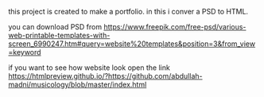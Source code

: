 this project is created to make a portfolio.
in this i conver a PSD to HTML.

you can download PSD from 
https://www.freepik.com/free-psd/various-web-printable-templates-with-screen_6990247.htm#query=website%20templates&position=3&from_view=keyword

if you want to see how website look open the link
https://htmlpreview.github.io/?https://github.com/abdullah-madni/musicology/blob/master/index.html